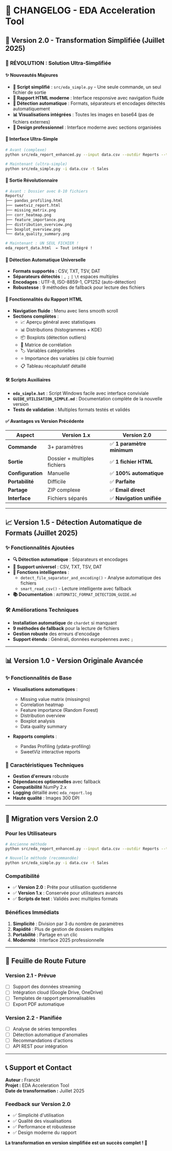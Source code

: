 # 📝 CHANGELOG - EDA Acceleration Tool

## 🎉 Version 2.0 - Transformation Simplifiée (Juillet 2025)

### 🚀 **RÉVOLUTION : Solution Ultra-Simplifiée**

#### ✨ **Nouveautés Majeures**
- **🎯 Script simplifié** : `src/eda_simple.py` - Une seule commande, un seul fichier de sortie
- **📱 Rapport HTML moderne** : Interface responsive avec navigation fluide
- **🔧 Détection automatique** : Formats, séparateurs et encodages détectés automatiquement
- **📊 Visualisations intégrées** : Toutes les images en base64 (pas de fichiers externes)
- **🎨 Design professionnel** : Interface moderne avec sections organisées

#### 🎯 **Interface Ultra-Simple**
```bash
# Avant (complexe)
python src/eda_report_enhanced.py --input data.csv --outdir Reports --target Sales

# Maintenant (ultra-simple)
python src/eda_simple.py -i data.csv -t Sales
```

#### 📁 **Sortie Révolutionnaire**
```bash
# Avant : Dossier avec 8-10 fichiers
Reports/
├── pandas_profiling.html
├── sweetviz_report.html  
├── missing_matrix.png
├── corr_heatmap.png
├── feature_importance.png
├── distribution_overview.png
├── boxplot_overview.png
└── data_quality_summary.png

# Maintenant : UN SEUL FICHIER !
eda_report_data.html  ← Tout intégré !
```

#### 🔧 **Détection Automatique Universelle**
- **Formats supportés** : CSV, TXT, TSV, DAT
- **Séparateurs détectés** : `,` `;` `|` `\t` espaces multiples
- **Encodages** : UTF-8, ISO-8859-1, CP1252 (auto-détection)
- **Robustesse** : 9 méthodes de fallback pour lecture des fichiers

#### 🎨 **Fonctionnalités du Rapport HTML**
- **Navigation fluide** : Menu avec liens smooth scroll
- **Sections complètes** :
  - 📈 Aperçu général avec statistiques
  - 📊 Distributions (histogrammes + KDE)
  - 📦 Boxplots (détection outliers)
  - 🔗 Matrice de corrélation
  - 🏷️ Variables catégorielles
  - ⭐ Importance des variables (si cible fournie)
  - 📋 Tableau récapitulatif détaillé

#### 🛠️ **Scripts Auxiliaires**
- **`eda_simple.bat`** : Script Windows facile avec interface conviviale
- **`GUIDE_UTILISATION_SIMPLE.md`** : Documentation complète de la nouvelle version
- **Tests de validation** : Multiples formats testés et validés

#### ✅ **Avantages vs Version Précédente**

| Aspect | Version 1.x | **Version 2.0** |
|--------|-------------|------------------|
| **Commande** | 3+ paramètres | ✅ **1 paramètre minimum** |
| **Sortie** | Dossier + multiples fichiers | ✅ **1 fichier HTML** |
| **Configuration** | Manuelle | ✅ **100% automatique** |
| **Portabilité** | Difficile | ✅ **Parfaite** |
| **Partage** | ZIP complexe | ✅ **Email direct** |
| **Interface** | Fichiers séparés | ✅ **Navigation unifiée** |

---

## 📈 Version 1.5 - Détection Automatique de Formats (Juillet 2025)

### ✨ **Fonctionnalités Ajoutées**
- **🔍 Détection automatique** : Séparateurs et encodages
- **📁 Support universel** : CSV, TXT, TSV, DAT
- **🔧 Fonctions intelligentes** :
  - `detect_file_separator_and_encoding()` - Analyse automatique des fichiers
  - `smart_read_csv()` - Lecture intelligente avec fallback
- **📚 Documentation** : `AUTOMATIC_FORMAT_DETECTION_GUIDE.md`

### 🛠️ **Améliorations Techniques**
- **Installation automatique** de `chardet` si manquant
- **9 méthodes de fallback** pour la lecture de fichiers
- **Gestion robuste** des erreurs d'encodage
- **Support étendu** : Générali, données européennes avec `;`

---

## 📊 Version 1.0 - Version Originale Avancée

### ✨ **Fonctionnalités de Base**
- **Visualisations automatiques** :
  - Missing value matrix (missingno)
  - Correlation heatmap
  - Feature importance (Random Forest)
  - Distribution overview
  - Boxplot analysis
  - Data quality summary

- **Rapports complets** :
  - Pandas Profiling (ydata-profiling)
  - SweetViz interactive reports

### 🔧 **Caractéristiques Techniques**
- **Gestion d'erreurs** robuste
- **Dépendances optionnelles** avec fallback
- **Compatibilité** NumPy 2.x
- **Logging** détaillé avec `eda_report.log`
- **Haute qualité** : Images 300 DPI

---

## 🎯 **Migration vers Version 2.0**

### **Pour les Utilisateurs**
```bash
# Ancienne méthode
python src/eda_report_enhanced.py --input data.csv --outdir Reports --target Sales

# Nouvelle méthode (recommandée)
python src/eda_simple.py -i data.csv -t Sales
```

### **Compatibilité**
- ✅ **Version 2.0** : Prête pour utilisation quotidienne
- ✅ **Version 1.x** : Conservée pour utilisateurs avancés
- ✅ **Scripts de test** : Validés avec multiples formats

### **Bénéfices Immédiats**
1. **Simplicité** : Division par 3 du nombre de paramètres
2. **Rapidité** : Plus de gestion de dossiers multiples
3. **Portabilité** : Partage en un clic
4. **Modernité** : Interface 2025 professionnelle

---

## 🚀 **Feuille de Route Future**

### **Version 2.1 - Prévue**
- [ ] Support des données streaming
- [ ] Intégration cloud (Google Drive, OneDrive)
- [ ] Templates de rapport personnalisables
- [ ] Export PDF automatique

### **Version 2.2 - Planifiée**  
- [ ] Analyse de séries temporelles
- [ ] Détection automatique d'anomalies
- [ ] Recommandations d'actions
- [ ] API REST pour intégration

---

## 📞 **Support et Contact**

**Auteur :** Franckt  
**Projet :** EDA Acceleration Tool  
**Date de transformation :** Juillet 2025  

### **Feedback sur Version 2.0**
- ✅ Simplicité d'utilisation
- ✅ Qualité des visualisations  
- ✅ Performance et robustesse
- ✅ Design moderne du rapport

**La transformation en version simplifiée est un succès complet ! 🎉**
